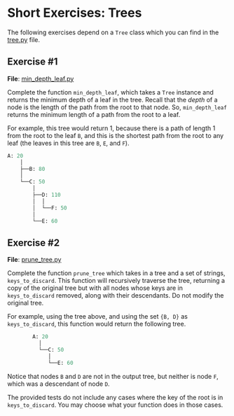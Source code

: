 # Short Exercises: Trees

The following exercises depend on a `Tree` class which you can find in the [tree.py](tree.py) file.

## Exercise #1

**File**: [min_depth_leaf.py](min_depth_leaf.py)

Complete the function ``min_depth_leaf``, which takes a ``Tree`` instance and returns the minimum depth of a leaf in the tree. Recall that the *depth* of a node is the length of the path from the root to that node. So, ``min_depth_leaf`` returns the minimum length of a path from the root to a leaf.

For example, this tree would return 1, because there is a path of length 1 from the root to the leaf ``B``, and this is the shortest path from the root to any leaf (the leaves in this tree are ``B``, ``E``, and ``F``).

```python
A: 20
    │
    ├──B: 80
    │
    └──C: 50
        │
        ├──D: 110
        │  │
        │  └──F: 50
        │
        └──E: 60
```

## Exercise #2

**File**: [prune_tree.py](prune_tree.py)

Complete the function ``prune_tree`` which takes in a tree and a set of strings, ``keys_to_discard``. This function will recursively traverse the tree, returning a copy of the original tree but with all nodes whose keys are in ``keys_to_discard`` removed, along with their descendants. Do not modify the original tree.

For example, using the tree above, and using the set ``{B, D}`` as ``keys_to_discard``, this function would return the following tree.

```python
        A: 20
          │
          └──C: 50
             │
             └──E: 60
```

Notice that nodes ``B`` and ``D`` are not in the output tree, but neither is node ``F``, which was a descendant of node ``D``.

The provided tests do not include any cases where the key of the root is in ``keys_to_discard``. You may choose what your function does in those cases.
